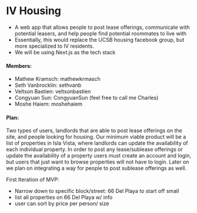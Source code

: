 # IV Housing
* A web app that allows people to post lease offerings, communicate with potential leasers, and help people find potential roommates to live with
* Essentially, this would replace the UCSB housing facebook group, but more specialized to IV residents.
* We will be using Next.js as the tech stack

#### Members:
* Mathew Kramsch: mathewkrmasch
* Seth Vanbrocklin: sethvanb
* Veltson Bastien: veltsonbastien
* Congyuan Sun: CongyuanSun (feel free to call me Charles)
* Moshe Haiem: moshehaiem

#### Plan:
Two types of users, landlords that are able to post lease offerings on the site, and people looking for housing. Our minimum viable product will be a list of properties in Isla Vista, where landlords can update the availability of each individual property. In order to post any lease/sublease offerings or update the availability of a property users must create an account and login, but users that just want to browse properties will not have to login. Later on we plan on integrating a way for people to post sublease offerings as well.

First Iteration of MVP:
* Narrow down to specific block/street: 66 Del Playa to start off small
* list all properties on 66 Del Playa w/ info
* user can sort by price per person/ size
